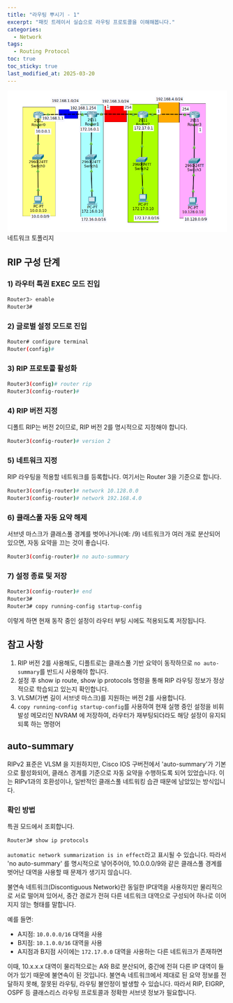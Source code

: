 ```yaml
---
title: "라우팅 뿌시기 - 1"
excerpt: "패킷 트레이서 실습으로 라우팅 프로토콜을 이해해봅니다."
categories:
  - Network
tags:
  - Routing Protocol
toc: true
toc_sticky: true
last_modified_at: 2025-03-20
---
```


![img.png](../assets/images/routing.png)
네트워크 토폴리지

## RIP 구성 단계

### 1) 라우터 특권 EXEC 모드 진입

```bash
Router3> enable
Router3#
```

### 2) 글로벌 설정 모드로 진입

```bash
Router# configure terminal
Router(config)#
```

### 3) RIP 프로토콜 활성화 

```bash
Router3(config)# router rip
Router3(config-router)#
```

### 4) RIP 버전 지정

디폴트 RIP는 버전 2이므로, RIP 버전 2를 명시적으로 지정해야 합니다. 
```bash
Router3(config-router)# version 2
```

### 5) 네트워크 지정

RIP 라우팅을 적용할 네트워크를 등록합니다. 여기서는 Router 3을 기준으로 합니다. 
```bash
Router3(config-router)# network 10.128.0.0
Router3(config-router)# network 192.168.4.0
```

### 6) 클래스풀 자동 요약 해제

서브넷 마스크가 클래스풀 경계를 벗어나거나(예: /9) 네트워크가 여러 개로 분산되어 있으면, 자동 요약을 끄는 것이 좋습니다.
```bash
Router3(config-router)# no auto-summary
```

### 7) 설정 종료 및 저장

```bash
Router3(config-router)# end
Router3#
Router3# copy running-config startup-config
```
이렇게 하면 현재 동작 중인 설정이 라우터 부팅 시에도 적용되도록 저장됩니다.

## 참고 사항

1. RIP 버전 2를 사용해도, 디플트로는 클래스풀 기반 요약이 동작하므로 `no auto-summary`를 반드시 사용해야 합니다.
2. 설정 후 show ip route, show ip protocols 명령을 통해 RIP 라우팅 정보가 정상적으로 학습되고 있는지 확인합니다.
3. VLSM(가변 길이 서브넷 마스크)를 지원하는 버전 2를 사용합니다.
4. `copy running-config startup-config`를 사용하여 현재 실행 중인 설정을 비휘발성 메모리인 NVRAM 에 저장하여, 라우터가 재부팅되더라도 해당 설정이 유지되되록 하는 명령어 

## auto-summary

RIPv2 표준은 VLSM 을 지원하지만, Cisco IOS 구버전에서 'auto-summary'가 기본으로 활성화되어, 
클래스 경계를 기준으로 자동 요약을 수행하도록 되어 있었습니다. 이는 RIPv1과의 호환성이나, 일반적인 클래스풀 네트워킹 습관 때문에 남았있는 방식입니다.

### 확인 방법

특권 모드에서 조회합니다.
```bash
Router3# show ip protocols
```

`automatic network summarization is in effect`라고 표시될 수 있습니다. 
따라서 'no auto-summary' 를 명시적으로 넣어주어야, 10.0.0.0/9와 같은 클래스풀 경계를 벗어난 대역을 사용할 때 문제가 생기지 않습니다.

불연속 네트워크(Discontiguous Network)란 동일한 IP대역을 사용하지만 물리적으로 서로 떨어져 있어서, 
중간 경로가 전혀 다른 네트워크 대역으로 구성되어 하나로 이어지지 않는 형태를 말합니다. 

예를 들면:

- A지점: `10.0.0.0/16` 대역을 사용
- B지점: `10.1.0.0/16` 대역을 사용
- A지점과 B지점 사이에는 `172.17.0.0` 대역을 사용하는 다른 네트워크가 존재하면

이때, 10.x.x.x 대역이 물리적으로는 A와 B로 분산되어, 중간에 전혀 다른 IP 대역이 들어가 있기 때문에 불연속이 된 것입니다. 
불연속 네트워크에서 제대로 된 요약 정보를 전달하지 못해, 잘못된 라우팅, 라우팅 불안정이 발생할 수 있습니다. 
따라서 RIP, EIGRP, OSPF 등 클래스리스 라우팅 프로토콜과 정확한 서브넷 정보가 필요합니다.